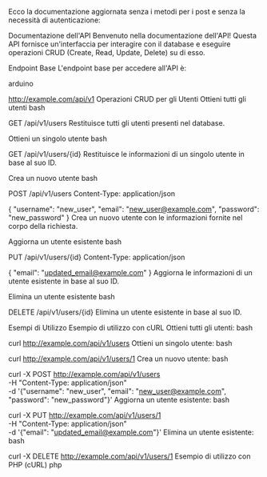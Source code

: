 
Ecco la documentazione aggiornata senza i metodi per i post e senza la necessità di autenticazione:

Documentazione dell'API
Benvenuto nella documentazione dell'API! Questa API fornisce un'interfaccia per interagire con il database e eseguire operazioni CRUD (Create, Read, Update, Delete) su di esso.

Endpoint Base
L'endpoint base per accedere all'API è:

arduino

http://example.com/api/v1
Operazioni CRUD per gli Utenti
Ottieni tutti gli utenti
bash

GET /api/v1/users
Restituisce tutti gli utenti presenti nel database.

Ottieni un singolo utente
bash

GET /api/v1/users/{id}
Restituisce le informazioni di un singolo utente in base al suo ID.

Crea un nuovo utente
bash

POST /api/v1/users
Content-Type: application/json

{
    "username": "new_user",
    "email": "new_user@example.com",
    "password": "new_password"
}
Crea un nuovo utente con le informazioni fornite nel corpo della richiesta.

Aggiorna un utente esistente
bash

PUT /api/v1/users/{id}
Content-Type: application/json

{
    "email": "updated_email@example.com"
}
Aggiorna le informazioni di un utente esistente in base al suo ID.

Elimina un utente esistente
bash

DELETE /api/v1/users/{id}
Elimina un utente esistente in base al suo ID.

Esempi di Utilizzo
Esempio di utilizzo con cURL
Ottieni tutti gli utenti:
bash

curl http://example.com/api/v1/users
Ottieni un singolo utente:
bash

curl http://example.com/api/v1/users/1
Crea un nuovo utente:
bash

curl -X POST http://example.com/api/v1/users \
     -H "Content-Type: application/json" \
     -d '{"username": "new_user", "email": "new_user@example.com", "password": "new_password"}'
Aggiorna un utente esistente:
bash

curl -X PUT http://example.com/api/v1/users/1 \
     -H "Content-Type: application/json" \
     -d '{"email": "updated_email@example.com"}'
Elimina un utente esistente:
bash

curl -X DELETE http://example.com/api/v1/users/1
Esempio di utilizzo con PHP (cURL)
php

<?php

// Ottieni tutti gli utenti
$ch = curl_init();
curl_setopt($ch, CURLOPT_URL, "http://example.com/api/v1/users");
curl_setopt($ch, CURLOPT_RETURNTRANSFER, true);
$response = curl_exec($ch);
curl_close($ch);

echo $response;

?>
